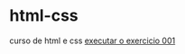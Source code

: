 # html-css
 curso de html e css
 <a href="https://iago-pires.github.io/html-css/exercicio/ex001/index.html">executar o exercicio 001<a>
